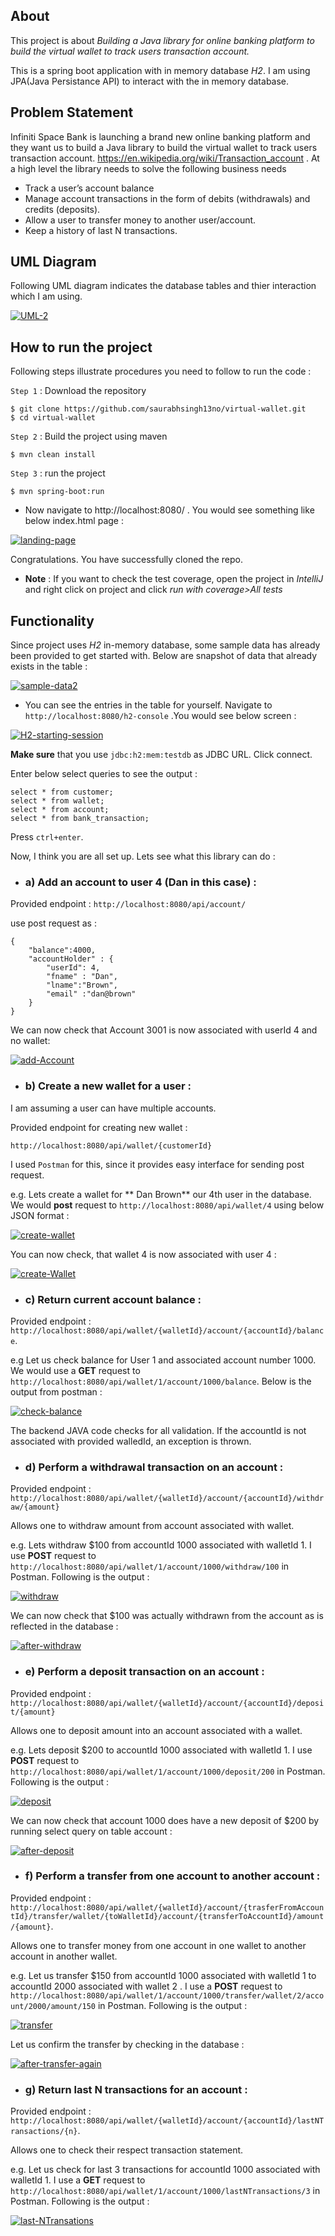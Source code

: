 ## About

This project is about  *Building a Java library for online banking platform to build the virtual wallet to track users transaction account.*

This is a spring boot application with in memory database *H2*. I am using JPA(Java Persistance API) to interact with the in memory database.


## Problem Statement

Infiniti Space Bank is launching a brand new online banking platform and they want us to build a Java library to build the
virtual wallet to track users transaction account. https://en.wikipedia.org/wiki/Transaction_account .
At a high level the library needs to solve the following business needs
* Track a user’s account balance
* Manage account transactions in the form of debits (withdrawals) and credits (deposits).
* Allow a user to transfer money to another user/account.
* Keep a history of last N transactions.


## UML Diagram

Following UML diagram indicates the database tables and thier interaction which I am using.


<a href="https://ibb.co/nJNLOp"><img src="https://preview.ibb.co/b74Zip/UML-2.png" alt="UML-2" border="0"></a>

## How to run the project

Following steps illustrate procedures you need to follow to run the code :

`Step 1` : Download the repository

```{shell}
$ git clone https://github.com/saurabhsingh13no/virtual-wallet.git
$ cd virtual-wallet
```

`Step 2` : Build the project using maven

```{shell}
$ mvn clean install
```

`Step 3` : run the project

```
$ mvn spring-boot:run
```

* Now navigate to http://localhost:8080/ . You would see something like below index.html page :

<a href="https://ibb.co/bwuH3p"><img src="https://preview.ibb.co/mykPip/landing-page.png" alt="landing-page" border="0"></a>

Congratulations. You have successfully cloned the repo.

* **Note** : If you want to check the test coverage, open the project in *IntelliJ* and right click on project and click *run with coverage>All tests*

## Functionality

Since project uses *H2* in-memory database, some sample data has already been provided to get started with. Below are snapshot of data that already exists in the table :

<a href="https://ibb.co/c4TAOp"><img src="https://preview.ibb.co/m5bapU/sample-data2.png" alt="sample-data2" border="0"></a>

* You can see the entries in the table for yourself. Navigate to `http://localhost:8080/h2-console` .You would see below screen :

<a href="https://ibb.co/cpRrUU"><img src="https://preview.ibb.co/nrHy9U/H2-starting-session.png" alt="H2-starting-session" border="0"></a>

**Make sure**  that you use `jdbc:h2:mem:testdb` as JDBC URL. Click connect.

Enter below select queries to see the output :

```{sql}
select * from customer;
select * from wallet;
select * from account;
select * from bank_transaction;
```

Press `ctrl+enter`.

Now, I think you are all set up. Lets see what this library can do :

* ### a) Add an account to user 4 (Dan in this case) :

Provided endpoint : `http://localhost:8080/api/account/`

use post request as :
```{JSON}
{
	"balance":4000,
	"accountHolder" : {
		"userId": 4,
		"fname" : "Dan",
		"lname":"Brown",
		"email" :"dan@brown"
	}
}
```

We can now check that Account 3001 is now associated with userId 4 and no wallet:

<a href="https://ibb.co/eB31g9"><img src="https://preview.ibb.co/k6zJTp/add-Account.png" alt="add-Account" border="0"></a>


* ### b) Create a new wallet for a user :

I am assuming a user can have multiple accounts.

Provided endpoint for creating new wallet :
```
http://localhost:8080/api/wallet/{customerId}
```

I used `Postman` for this, since it provides easy interface for sending post request.

e.g. Lets create a wallet for ** Dan Brown** our 4th user in the database. We would **post** request to `http://localhost:8080/api/wallet/4` using below JSON format :


<a href="https://ibb.co/hw4tB9"><img src="https://preview.ibb.co/ertmW9/create-wallet.png" alt="create-wallet" border="0"></a>

You can now check, that wallet 4 is now associated with user 4 :

<a href="https://ibb.co/bWxzZU"><img src="https://preview.ibb.co/k8vWg9/create-Wallet.png" alt="create-Wallet" border="0"></a>

* ### c) Return current account balance :

Provided endpoint : `http://localhost:8080/api/wallet/{walletId}/account/{accountId}/balance`.

e.g Let us check balance for User 1 and associated account number 1000. We would use a **GET** request to `http://localhost:8080/api/wallet/1/account/1000/balance`. Below is the output from postman :

<a href="https://ibb.co/ewKAr9"><img src="https://preview.ibb.co/cPjbW9/check-balance.png" alt="check-balance" border="0"></a>


The backend JAVA code checks for all validation. If the accountId is not associated with provided walledId, an exception is thrown.

* ### d) Perform a withdrawal transaction on an account :

Provided endpoint : `http://localhost:8080/api/wallet/{walletId}/account/{accountId}/withdraw/{amount}`

Allows one to withdraw amount from account associated with wallet.

e.g. Lets withdraw $100 from accountId 1000 associated with walletId 1. I use **POST** request to `http://localhost:8080/api/wallet/1/account/1000/withdraw/100` in Postman. Following is the output :

<a href="https://ibb.co/gk3mW9"><img src="https://preview.ibb.co/ex1Jdp/withdraw.png" alt="withdraw" border="0"></a>

We can now check that $100 was actually withdrawn from the account as is reflected in the database :

<a href="https://ibb.co/khWpip"><img src="https://preview.ibb.co/mF6N3p/after-withdraw.png" alt="after-withdraw" border="0"></a>

* ### e) Perform a deposit transaction on an account :

Provided endpoint : `http://localhost:8080/api/wallet/{walletId}/account/{accountId}/deposit/{amount}`

Allows one to deposit amount into an account associated with a wallet.

e.g. Lets deposit $200 to accountId 1000 associated with walletId 1. I use **POST** request to `http://localhost:8080/api/wallet/1/account/1000/deposit/200` in Postman. Following is the output :

<a href="https://ibb.co/exd9jU"><img src="https://preview.ibb.co/ifP4Jp/deposit.png" alt="deposit" border="0"></a>

We can now check that account 1000 does have a new deposit of $200 by running select query on table account :

<a href="https://ibb.co/bVKOb9"><img src="https://preview.ibb.co/jq8Gw9/after-deposit.png" alt="after-deposit" border="0"></a>

* ### f) Perform a transfer from one account to another account :

Provided endpoint :
`http://localhost:8080/api/wallet/{walletId}/account/{trasferFromAccountId}/transfer/wallet/{toWalletId}/account/{transferToAccountId}/amount/{amount}`.

Allows one to transfer money from one account in one wallet to another account in another wallet.

e.g. Let us transfer $150 from accountId 1000 associated with walletId 1 to accountId 2000 associated with wallet 2 . I use a **POST** request to `http://localhost:8080/api/wallet/1/account/1000/transfer/wallet/2/account/2000/amount/150` in Postman. Following is the output :

<a href="https://ibb.co/bF4Ar9"><img src="https://preview.ibb.co/jib1yp/transfer.png" alt="transfer" border="0"></a>

Let us confirm the transfer by checking in the database :

<a href="https://ibb.co/cbyo9U"><img src="https://preview.ibb.co/j3VeG9/after-transfer-again.png" alt="after-transfer-again" border="0"></a>

* ### g) Return last N transactions for an account :

Provided endpoint :  `http://localhost:8080/api/wallet/{walletId}/account/{accountId}/lastNTransactions/{n}`.

Allows one to check their respect transaction statement.

e.g. Let us check for last 3 transactions for accountId 1000 associated with walletId 1. I use a **GET** request to `http://localhost:8080/api/wallet/1/account/1000/lastNTransactions/3` in Postman. Following is the output :

<a href="https://ibb.co/h6Os4U"><img src="https://preview.ibb.co/fZnKjU/last-NTransations.png" alt="last-NTransations" border="0"></a>
